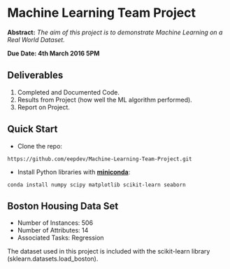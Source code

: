 # Machine Learning Team Project
**Abstract:** *The aim of this project is to demonstrate Machine Learning on a Real World Dataset.*

**Due Date: 4th March 2016 5PM**

## Deliverables
1. Completed and Documented Code.
2. Results from Project (how well the ML algorithm performed).
3. Report on Project.

## Quick Start
- Clone the repo: 
```
https://github.com/eepdev/Machine-Learning-Team-Project.git
```
- Install Python libraries with [**miniconda**](http://conda.pydata.org/miniconda.html):
```
conda install numpy scipy matplotlib scikit-learn seaborn
```

## Boston Housing Data Set


- Number of Instances: 506
- Number of Attributes: 14
- Associated Tasks: Regression

The dataset used in this project is included with the scikit-learn library (sklearn.datasets.load_boston).
